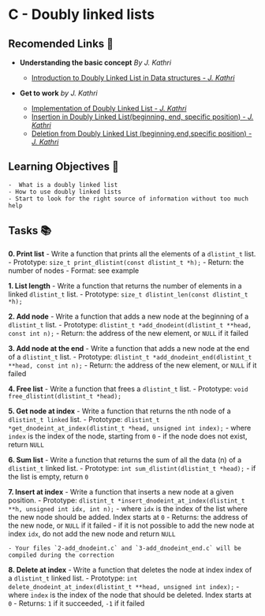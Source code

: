 # C - Doubly linked lists

## Recomended Links 🔗 
- __Understanding the basic concept__ *By J. Kathri* 
	- [Introduction to Doubly Linked List in Data structures - *J. Kathri*](https://www.youtube.com/watch?v=nquQ_fYGGA4)

- __Get to work__ *by J. Kathri*	
	- [Implementation of Doubly Linked List - *J. Kathri*](https://www.youtube.com/watch?v=H8-IuKKiQeo)
	- [Insertion in Doubly Linked List(beginning, end, specific position) - *J. Kathri*](https://www.youtube.com/watch?v=v4szCPs9yEY&list=PLdo5W4Nhv31bbKJzrsKfMpo_grxuLl8LU&index=18)
	- [Deletion from Doubly Linked List (beginning,end,specific position) - *J. Kathri*](https://www.youtube.com/watch?v=7yNUXcOcHwE)


## Learning Objectives 🎯
	-  What is a doubly linked list
	- How to use doubly linked lists
	- Start to look for the right source of information without too much help

## Tasks 📚

__0. Print list__
	- Write a function that prints all the elements of a `dlistint_t` list.
		- Prototype: `size_t print_dlistint(const dlistint_t *h);`
		- Return: the number of nodes
		- Format: see example

__1. List length__
	- Write a function that returns the number of elements in a linked `dlistint_t` list.
		- Prototype: `size_t dlistint_len(const dlistint_t *h);`

__2. Add node__
	- Write a function that adds a new node at the beginning of a `dlistint_t` list.
		- Prototype: `dlistint_t *add_dnodeint(dlistint_t **head, const int n);`
	- Return: the address of the new element, or `NULL` if it failed

__3. Add node at the end__
	- Write a function that adds a new node at the end of a `dlistint_t` list.
		- Prototype: `dlistint_t *add_dnodeint_end(dlistint_t **head, const int n);`
		- Return: the address of the new element, or `NULL` if it failed

__4. Free list__
	- Write a function that frees a `dlistint_t` list.
		- Prototype: `void free_dlistint(dlistint_t *head);`

__5. Get node at index__
	- Write a function that returns the nth node of a `dlistint_t linked` list.
		- Prototype: `dlistint_t *get_dnodeint_at_index(dlistint_t *head, unsigned int index);`
		- where `index` is the index of the node, starting from `0`
		- if the node does not exist, return `NULL`

__6. Sum list__
	- Write a function that returns the sum of all the data (n) of a `dlistint_t` linked list.
		- Prototype: `int sum_dlistint(dlistint_t *head);`
		- if the list is empty, return `0`

__7. Insert at index__
	- Write a function that inserts a new node at a given position.
		- Prototype: `dlistint_t *insert_dnodeint_at_index(dlistint_t **h, unsigned int idx, int n);`
		- where `idx` is the index of the list where the new node should be added. Index starts at `0`
		- Returns: the address of the new node, or `NULL` if it failed
		- if it is not possible to add the new node at index `idx`, do not add the new node and return `NULL`
		
	- Your files `2-add_dnodeint.c` and `3-add_dnodeint_end.c` will be compiled during the correction		

__8. Delete at index__
	- Write a function that deletes the node at index index of a `dlistint_t` linked list.
		- Prototype: `int delete_dnodeint_at_index(dlistint_t **head, unsigned int index);`
		- where `index` is the index of the node that should be deleted. Index starts at `0`
		- Returns: `1` if it succeeded, `-1` if it failed
	
